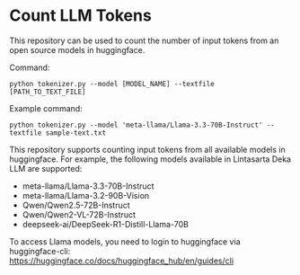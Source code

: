 # Count LLM Tokens

This repository can be used to count the number of input tokens from an open source models in huggingface.

Command:

`python tokenizer.py --model [MODEL_NAME] --textfile [PATH_TO_TEXT_FILE]`

Example command:

`python tokenizer.py --model 'meta-llama/Llama-3.3-70B-Instruct' --textfile sample-text.txt`

This repository supports counting input tokens from all available models in huggingface. For example, the following models available in Lintasarta Deka LLM are supported:
* meta-llama/Llama-3.3-70B-Instruct
* meta-llama/Llama-3.2-90B-Vision
* Qwen/Qwen2.5-72B-Instruct
* Qwen/Qwen2-VL-72B-Instruct
* deepseek-ai/DeepSeek-R1-Distill-Llama-70B

To access Llama models, you need to login to huggingface via huggingface-cli: https://huggingface.co/docs/huggingface_hub/en/guides/cli
